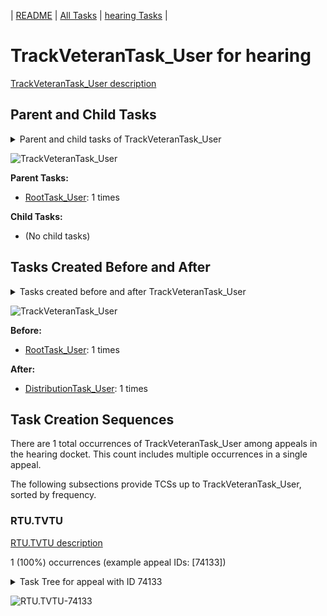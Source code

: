 <!-- DO NOT EDIT THIS FILE.  This file is autogenerated. -->
| [README](../README.md) | [All Tasks](../alltasks.md) | [hearing Tasks](tasklist.md) |

# TrackVeteranTask_User for hearing

[TrackVeteranTask_User description](../descr/TrackVeteranTask_User.md)

## Parent and Child Tasks

<details><summary markdown='span'>Parent and child tasks of TrackVeteranTask_User
</summary>

```
digraph G {
rankdir=LR;
node [shape=box]
"RootTask_User" -> "TrackVeteranTask_User" [label=1]
}
```
</details>

![TrackVeteranTask_User](dot/TrackVeteranTask_User-parentchild.dot.png)

**Parent Tasks:**

   * [RootTask_User](RootTask_User.md): 1 times

**Child Tasks:**

   * (No child tasks)

## Tasks Created Before and After

<details><summary markdown='span'>Tasks created before and after TrackVeteranTask_User</summary>

```
digraph G {
rankdir=LR;

"TrackVeteranTask_User" -> "DistributionTask_User" [label=1]
"RootTask_User" -> "TrackVeteranTask_User" [label=1]
}
```
</details>

![TrackVeteranTask_User](dot/TrackVeteranTask_User.dot.png)

**Before:**

   * [RootTask_User](RootTask_User.md): 1 times

**After:**

   * [DistributionTask_User](DistributionTask_User.md): 1 times

## Task Creation Sequences

There are 1 total occurrences of TrackVeteranTask_User among appeals in the hearing docket.  This count includes multiple occurrences in a single appeal.

The following subsections provide TCSs up to TrackVeteranTask_User, sorted by frequency.

### RTU.TVTU

[RTU.TVTU description](../descr/RTU.TVTU.md)

1 (100%) occurrences (example appeal IDs: [74133])

<details><summary markdown='span'>Task Tree for appeal with ID 74133</summary>

```
@startuml
skinparam {
  ObjectBorderColor #555
  ObjectBorderThickness 0
  ObjectFontStyle bold
  ObjectFontSize 14
  ObjectAttributeFontColor #333
  ObjectAttributeFontSize 12
}
  object 0.RootTask #8dd3c7 {
User
}
  object 1.TrackVeteranTask #bebada {
User  <back:white>    </back>
}
  object 2.DistributionTask #ffffb3 {
User
}
  object 3.HearingTask #fb8072 {
Organization
}
  object 4.ScheduleHearingTask #80b1d3 {
Organization
}
  object 5.AssignHearingDispositionTask #8dd3c7 {
Organization
}
  object 6.TranscriptionTask #fb8072 {
Organization
}
  object 7.EvidenceSubmissionWindowTask #fccde5 {
Organization
}
  object 8.TrackVeteranTask #bebada {
Organization
}
  object 9.SpecialCaseMovementTask #8dd3c7 {
User
}
  object 10.JudgeAssignTask #ccebc5 {
User
}
  object 11.JudgeDecisionReviewTask #d9d9d9 {
User
}
  object 12.AttorneyTask #bc80bd {
User
}
  object 13.TrackVeteranTask #bebada {
Organization
}
0.RootTask -- 1.TrackVeteranTask
0.RootTask -- 2.DistributionTask
2.DistributionTask -- 3.HearingTask
3.HearingTask -- 4.ScheduleHearingTask
3.HearingTask -- 5.AssignHearingDispositionTask
5.AssignHearingDispositionTask -- 6.TranscriptionTask
5.AssignHearingDispositionTask -- 7.EvidenceSubmissionWindowTask
0.RootTask -- 8.TrackVeteranTask
2.DistributionTask -- 9.SpecialCaseMovementTask
0.RootTask -- 10.JudgeAssignTask
0.RootTask -- 11.JudgeDecisionReviewTask
11.JudgeDecisionReviewTask -- 12.AttorneyTask
0.RootTask -- 13.TrackVeteranTask
@enduml
```
</details>

![RTU.TVTU-74133](uml/RTU.TVTU-74133.png)

